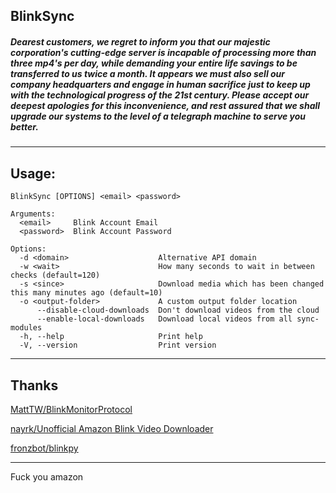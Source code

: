 ## **BlinkSync**

##### *Dearest customers, we regret to inform you that our majestic corporation's cutting-edge server is incapable of processing more than three mp4's per day, while demanding your entire life savings to be transferred to us twice a month. It appears we must also sell our company headquarters and engage in human sacrifice just to keep up with the technological progress of the 21st century. Please accept our deepest apologies for this inconvenience, and rest assured that we shall upgrade our systems to the level of a telegraph machine to serve you better.*

___


## **Usage:**
```
BlinkSync [OPTIONS] <email> <password>

Arguments:
  <email>     Blink Account Email
  <password>  Blink Account Password

Options:
  -d <domain>                    Alternative API domain
  -w <wait>                      How many seconds to wait in between checks (default=120)
  -s <since>                     Download media which has been changed this many minutes ago (default=10)
  -o <output-folder>             A custom output folder location
      --disable-cloud-downloads  Don't download videos from the cloud
      --enable-local-downloads   Download local videos from all sync-modules
  -h, --help                     Print help
  -V, --version                  Print version
```

___

## Thanks

[MattTW/BlinkMonitorProtocol](https://github.com/MattTW/BlinkMonitorProtocol)

[nayrk/Unofficial Amazon Blink Video Downloader](https://github.com/nayrk/Blink/blob/master/BlinkVideoDownloader.ps1)

[fronzbot/blinkpy](https://github.com/fronzbot/blinkpy#sync-module-local-storage)

___

Fuck you amazon
